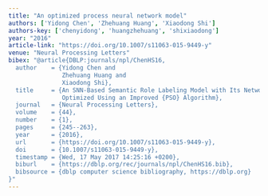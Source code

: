 ```yaml
---
title: "An optimized process neural network model"
authors: ['Yidong Chen', 'Zhehuang Huang', 'Xiaodong Shi']
authors-key: ['chenyidong', 'huangzhehuang', 'shixiaodong']
year: "2016"
article-link: "https://doi.org/10.1007/s11063-015-9449-y"
venue: "Neural Processing Letters"
bibex: "@article{DBLP:journals/npl/ChenHS16,
  author    = {Yidong Chen and
               Zhehuang Huang and
               Xiaodong Shi},
  title     = {An SNN-Based Semantic Role Labeling Model with Its Network Parameters
               Optimized Using an Improved {PSO} Algorithm},
  journal   = {Neural Processing Letters},
  volume    = {44},
  number    = {1},
  pages     = {245--263},
  year      = {2016},
  url       = {https://doi.org/10.1007/s11063-015-9449-y},
  doi       = {10.1007/s11063-015-9449-y},
  timestamp = {Wed, 17 May 2017 14:25:16 +0200},
  biburl    = {https://dblp.org/rec/journals/npl/ChenHS16.bib},
  bibsource = {dblp computer science bibliography, https://dblp.org}
}"
---
```

